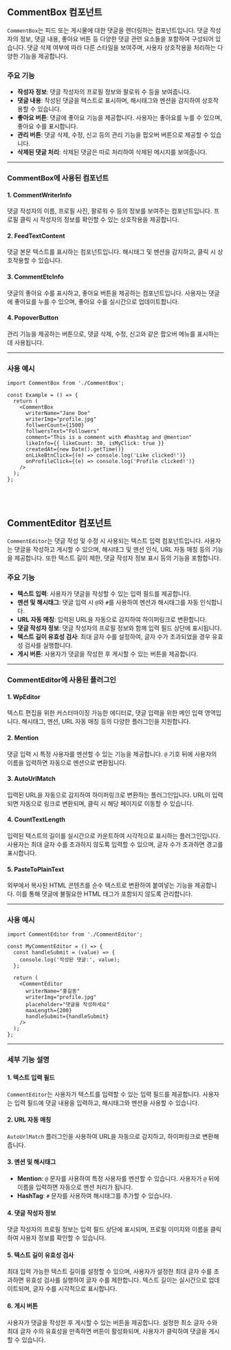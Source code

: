 ## CommentBox 컴포넌트

`CommentBox`는 피드 또는 게시물에 대한 댓글을 렌더링하는 컴포넌트입니다. 댓글 작성자의 정보, 댓글 내용, 좋아요 버튼 등 다양한 댓글 관련 요소들을 포함하여 구성되어 있습니다. 댓글 삭제 여부에 따라 다른 스타일을 보여주며, 사용자 상호작용을 처리하는 다양한 기능을 제공합니다.

### 주요 기능

- **작성자 정보**: 댓글 작성자의 프로필 정보와 팔로워 수 등을 보여줍니다.
- **댓글 내용**: 작성된 댓글을 텍스트로 표시하며, 해시태그와 멘션을 감지하여 상호작용할 수 있습니다.
- **좋아요 버튼**: 댓글에 좋아요 기능을 제공합니다. 사용자는 좋아요를 누를 수 있으며, 좋아요 수를 표시합니다.
- **관리 버튼**: 댓글 삭제, 수정, 신고 등의 관리 기능을 팝오버 버튼으로 제공할 수 있습니다.
- **삭제된 댓글 처리**: 삭제된 댓글은 따로 처리하여 삭제된 메시지를 보여줍니다.

---

### CommentBox에 사용된 컴포넌트

#### 1. **CommentWriterInfo**
댓글 작성자의 이름, 프로필 사진, 팔로워 수 등의 정보를 보여주는 컴포넌트입니다. 프로필 클릭 시 작성자의 정보를 확인할 수 있는 상호작용을 제공합니다.

#### 2. **FeedTextContent**
댓글 본문 텍스트를 표시하는 컴포넌트입니다. 해시태그 및 멘션을 감지하고, 클릭 시 상호작용할 수 있습니다.

#### 3. **CommentEtcInfo**
댓글의 좋아요 수를 표시하고, 좋아요 버튼을 제공하는 컴포넌트입니다. 사용자는 댓글에 좋아요를 누를 수 있으며, 좋아요 수를 실시간으로 업데이트합니다.

#### 4. **PopoverButton**
관리 기능을 제공하는 버튼으로, 댓글 삭제, 수정, 신고와 같은 팝오버 메뉴를 표시하는 데 사용됩니다.

---

### 사용 예시

```tsx
import CommentBox from './CommentBox';

const Example = () => {
  return (
    <CommentBox
      writerName="Jane Doe"
      writerImg="profile.jpg"
      follwerCount={1500}
      follwersText="Followers"
      comment="This is a comment with #hashtag and @mention"
      likeInfo={{ likeCount: 30, isMyClick: true }}
      createdAt={new Date().getTime()}
      onLikeBtnClick={(e) => console.log('Like clicked!')}
      onProfileClick={(e) => console.log('Profile clicked!')}
    />
  );
};
```

<br /><br />

## CommentEditor 컴포넌트

`CommentEditor`는 댓글 작성 및 수정 시 사용되는 텍스트 입력 컴포넌트입니다. 사용자는 댓글을 작성하고 게시할 수 있으며, 해시태그 및 멘션 인식, URL 자동 매칭 등의 기능을 제공합니다. 또한 텍스트 길이 제한, 댓글 작성자 정보 표시 등의 기능을 포함합니다.

### 주요 기능

- **텍스트 입력**: 사용자가 댓글을 작성할 수 있는 입력 필드를 제공합니다.
- **멘션 및 해시태그**: 댓글 입력 시 `@`와 `#`를 사용하여 멘션과 해시태그를 자동 인식합니다.
- **URL 자동 매칭**: 입력된 URL을 자동으로 감지하여 하이퍼링크로 변환합니다.
- **댓글 작성자 정보**: 댓글 작성자의 프로필 정보와 함께 입력 필드 상단에 표시됩니다.
- **텍스트 길이 유효성 검사**: 최대 글자 수를 설정하여, 글자 수가 초과되었을 경우 유효성 검사를 실행합니다.
- **게시 버튼**: 사용자가 댓글을 작성한 후 게시할 수 있는 버튼을 제공합니다.

---

### CommentEditor에 사용된 플러그인

#### 1. **WpEditor**

텍스트 편집을 위한 커스터마이징 가능한 에디터로, 댓글 입력을 위한 메인 입력 영역입니다. 해시태그, 멘션, URL 자동 매칭 등의 다양한 플러그인을 지원합니다.

#### 2. **Mention**

댓글 입력 시 특정 사용자를 멘션할 수 있는 기능을 제공합니다. `@` 기호 뒤에 사용자의 이름을 입력하면 자동으로 멘션으로 변환됩니다.

#### 3. **AutoUrlMatch**

입력된 URL을 자동으로 감지하여 하이퍼링크로 변환하는 플러그인입니다. URL이 입력되면 자동으로 링크로 변환되며, 클릭 시 해당 페이지로 이동할 수 있습니다.

#### 4. **CountTextLength**

입력된 텍스트의 길이를 실시간으로 카운트하여 시각적으로 표시하는 플러그인입니다. 사용자는 최대 글자 수를 초과하지 않도록 입력할 수 있으며, 글자 수가 초과하면 경고를 표시합니다.

#### 5. **PasteToPlainText**

외부에서 복사된 HTML 콘텐츠를 순수 텍스트로 변환하여 붙여넣는 기능을 제공합니다. 이를 통해 댓글에 불필요한 HTML 태그가 포함되지 않도록 관리합니다.

---

### 사용 예시

```tsx
import CommentEditor from './CommentEditor';

const MyCommentEditor = () => {
  const handleSubmit = (value) => {
    console.log('작성된 댓글:', value);
  };

  return (
    <CommentEditor
      writerName="홍길동"
      writerImg="profile.jpg"
      placeholder="댓글을 작성하세요"
      maxLength={200}
      handleSubmit={handleSubmit}
    />
  );
};
```

---

### 세부 기능 설명

#### 1. **텍스트 입력 필드**

`CommentEditor`는 사용자가 텍스트를 입력할 수 있는 입력 필드를 제공합니다. 사용자는 입력 필드에 댓글 내용을 입력하고, 해시태그와 멘션을 사용할 수 있습니다.

#### 2. **URL 자동 매칭**

`AutoUrlMatch` 플러그인을 사용하여 URL을 자동으로 감지하고, 하이퍼링크로 변환해 줍니다.

#### 3. **멘션 및 해시태그**

- **Mention**: `@` 문자를 사용하여 특정 사용자를 멘션할 수 있습니다. 사용자가 `@` 뒤에 이름을 입력하면 자동으로 멘션 처리가 됩니다.
- **HashTag**: `#` 문자를 사용하여 해시태그를 추가할 수 있습니다.

#### 4. **댓글 작성자 정보**

댓글 작성자의 프로필 정보는 입력 필드 상단에 표시되며, 프로필 이미지와 이름을 클릭하여 사용자 정보를 확인할 수 있습니다.

#### 5. **텍스트 길이 유효성 검사**

최대 입력 가능한 텍스트 길이를 설정할 수 있으며, 사용자가 설정한 최대 글자 수를 초과하면 유효성 검사를 실행하여 글자 수를 제한합니다. 텍스트 길이는 실시간으로 업데이트되며, 글자 수를 시각적으로 표시합니다.

#### 6. **게시 버튼**

사용자가 댓글을 작성한 후 게시할 수 있는 버튼을 제공합니다. 설정한 최소 글자 수와 최대 글자 수의 유효성을 만족하면 버튼이 활성화되며, 사용자가 클릭하여 댓글을 게시할 수 있습니다.
